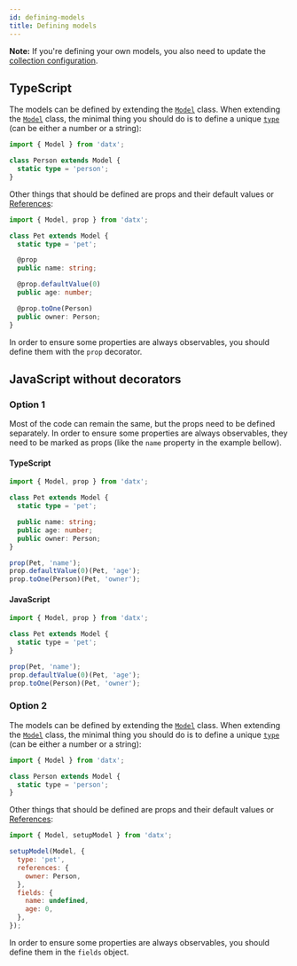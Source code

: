 ```yaml
---
id: defining-models
title: Defining models
---
```


**Note:** If you're defining your own models, you also need to update the [collection configuration](configuring-the-collection).

## TypeScript

The models can be defined by extending the [`Model`](../api-reference/model) class. When extending the [`Model`](../api-reference/model) class, the minimal thing you should do is to define a unique [`type`](../api-reference/model#static-type) (can be either a number or a string):

```typescript
import { Model } from 'datx';

class Person extends Model {
  static type = 'person';
}
```

Other things that should be defined are props and their default values or [References](references):

```typescript
import { Model, prop } from 'datx';

class Pet extends Model {
  static type = 'pet';

  @prop
  public name: string;

  @prop.defaultValue(0)
  public age: number;

  @prop.toOne(Person)
  public owner: Person;
}
```

In order to ensure some properties are always observables, you should define them with the `prop` decorator.

## JavaScript without decorators

### Option 1

Most of the code can remain the same, but the props need to be defined separately. In order to ensure some properties are always observables, they need to be marked as props (like the `name` property in the example bellow).

#### TypeScript

```typescript
import { Model, prop } from 'datx';

class Pet extends Model {
  static type = 'pet';

  public name: string;
  public age: number;
  public owner: Person;
}

prop(Pet, 'name');
prop.defaultValue(0)(Pet, 'age');
prop.toOne(Person)(Pet, 'owner');
```

#### JavaScript

```javascript
import { Model, prop } from 'datx';

class Pet extends Model {
  static type = 'pet';
}

prop(Pet, 'name');
prop.defaultValue(0)(Pet, 'age');
prop.toOne(Person)(Pet, 'owner');
```

### Option 2

The models can be defined by extending the [`Model`](../api-reference/model) class. When extending the [`Model`](../api-reference/model) class, the minimal thing you should do is to define a unique [`type`](../api-reference/model#static-type) (can be either a number or a string):

```javascript
import { Model } from 'datx';

class Person extends Model {
  static type = 'person';
}
```

Other things that should be defined are props and their default values or [References](references):

```javascript
import { Model, setupModel } from 'datx';

setupModel(Model, {
  type: 'pet',
  references: {
    owner: Person,
  },
  fields: {
    name: undefined,
    age: 0,
  },
});
```

In order to ensure some properties are always observables, you should define them in the `fields` object.
